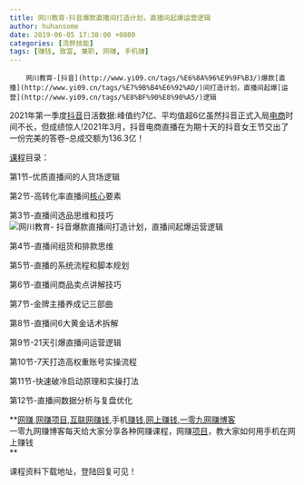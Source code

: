 ```yaml
---
title: 网川教育-抖音爆款直播间打造计划，直播间起爆运营逻辑
author: huhansome
date: 2019-06-05 17:38:00 +0800
categories: [流弊技能]
tags: [赚钱, 致富, 兼职, 网赚, 手机赚]
---
```



        网川教育-[抖音](http://www.yi09.cn/tags/%E6%8A%96%E9%9F%B3/)爆款[直播](http://www.yi09.cn/tags/%E7%9B%B4%E6%92%AD/)间打造计划，直播间起爆[运营](http://www.yi09.cn/tags/%E8%BF%90%E8%90%A5/)逻辑

2021年第一季度[抖音](http://www.yi09.cn/tags/%E6%8A%96%E9%9F%B3/
"抖音")日活数据:峰值约7亿、平均值超6亿虽然抖音正式入局[电商](http://www.yi09.cn/tags/%E7%94%B5%E5%95%86/)时间不长，但成绩惊人!2021年3月，抖音电商直播在为期十天的抖音女王节交出了一份完美的答卷–总成交额为136.3亿！

[课程](http://www.yi09.cn/tags/%E8%AF%BE%E7%A8%8B/)目录：

第1节-优质直播间的人货场逻辑

第2节-高转化率直播间[核心](http://www.yi09.cn/tags/hexin/)要素

第3节-直播间选品思维和技巧![网川教育-
抖音爆款直播间打造计划，直播间起爆运营逻辑](http://www.yi09.cn/zb_users/upload/2021/12/20211216204409163965864992682.jpeg)

第4节-直播间组货和排款思维

第5节-直播的系统流程和脚本规划

第6节-直播间商品卖点讲解技巧

第7节-金牌主播养成记三部曲

第8节-直播间6大黄金话术拆解

第9节-21天引爆直播间运营逻辑

第10节-7天打造高权重账号实操流程

第11节-快速破冷启动原理和实操打法

第12节-直播间数据分析与复盘优化

  

  

  

**[网赚](http://www.yi09.cn/tags/%E7%BD%91%E8%B5%9A/),[网赚项目](http://www.yi09.cn/tags/%E7%BD%91%E8%B5%9A%E9%A1%B9%E7%9B%AE/),[互联网赚钱](http://www.yi09.cn/tags/%E4%BA%92%E8%81%94%E7%BD%91%E8%B5%9A%E9%92%B1/),手机[赚钱](http://www.yi09.cn/tags/%E8%B5%9A%E9%92%B1/),[网上赚钱](http://www.yi09.cn/tags/%E7%BD%91%E4%B8%8A%E8%B5%9A%E9%92%B1/),[一零九网赚博客](http://www.yi09.cn/tags/%E4%B8%80%E9%9B%B6%E4%B9%9D%E7%BD%91%E8%B5%9A%E5%8D%9A%E5%AE%A2/)  
一零九网赚博客每天给大家分享各种网赚课程，网赚[项目](http://www.yi09.cn/tags/%E9%A1%B9%E7%9B%AE/)，教大家如何用手机在网上赚钱  
**  
  
  

课程资料下载地址，登陆回复可见！

